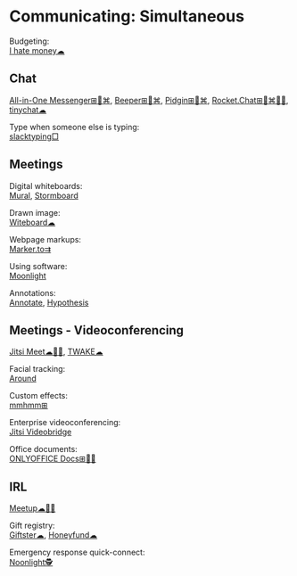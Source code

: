 # Communicating: Simultaneous

Budgeting:  
[I hate money☁](https://ihatemoney.org/)

## Chat

[All-in-One Messenger⊞🐧⌘](https://allinone.im/),
[Beeper⊞🐧⌘](https://www.beeper.com/),
[Pidgin⊞🐧⌘](https://pidgin.im/),
[Rocket.Chat⊞🐧⌘🍎🤖](https://rocket.chat/),
[tinychat☁](https://tinychat.com)

Type when someone else is typing:  
[slacktyping□](https://github.com/will/slacktyping)

## Meetings

Digital whiteboards:  
[Mural](https://www.mural.co/),
[Stormboard](https://stormboard.com/)

Drawn image:  
[Witeboard☁](https://witeboard.com)

Webpage markups:  
[Marker.to⇉](http://marker.to/)

Using software:  
[Moonlight](https://moonlight-stream.org/)

Annotations:  
[Annotate](https://annotate.net/),
[Hypothesis](https://web.hypothes.is/)

## Meetings - Videoconferencing

[Jitsi Meet☁🍎🤖](https://meet.jit.si/),
[TWAKE☁](https://twake.app/)

Facial tracking:  
[Around](https://www.around.co/)

Custom effects:  
[mmhmm⊞](https://www.mmhmm.app/)

Enterprise videoconferencing:  
[Jitsi Videobridge](https://jitsi.org/jitsi-videobridge/)

Office documents:  
[ONLYOFFICE Docs⊞🐧💾](https://www.onlyoffice.com/)

## IRL

[Meetup☁🍎🤖](https://www.meetup.com/)

Gift registry:  
[Giftster☁](https://www.giftster.com/),
[Honeyfund☁](https://www.honeyfund.com/)

Emergency response quick-connect:  
[Noonlight🕵️](https://www.noonlight.com/)
